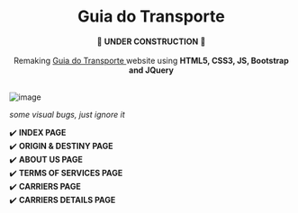 <h1 align="center"> Guia do Transporte </h1>

<div align="center"> 🚧 <strong>UNDER CONSTRUCTION</strong> 🚧 </div>

<br>

<div align="center"> Remaking <a href="https://guiadotransporte.com.br"> Guia do Transporte <a/> website using <strong>HTML5, CSS3, JS, Bootstrap and JQuery</strong> </div>

<br>

![image](https://user-images.githubusercontent.com/83225183/148439884-54fe9019-ee81-46c9-b317-809287f95aca.png)

*some visual bugs, just ignore it*

✔️ **INDEX PAGE** <br>
✔️ **ORIGIN & DESTINY PAGE** <br>
✔️ **ABOUT US PAGE** <br>
✔️ **TERMS OF SERVICES PAGE** <br>
✔️ **CARRIERS PAGE** <br>
✔️ **CARRIERS DETAILS PAGE**
